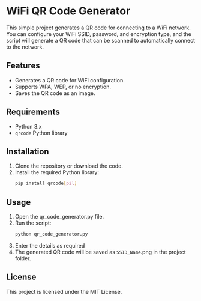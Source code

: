 # WiFi QR Code Generator

This simple project generates a QR code for connecting to a WiFi network. You can configure your WiFi SSID, password, and encryption type, and the script will generate a QR code that can be scanned to automatically connect to the network.

## Features
- Generates a QR code for WiFi configuration.
- Supports WPA, WEP, or no encryption.
- Saves the QR code as an image.

## Requirements
- Python 3.x
- `qrcode` Python library

## Installation
1. Clone the repository or download the code.
2. Install the required Python library:
   ```bash
   pip install qrcode[pil]

## Usage
1. Open the qr_code_generator.py file.
2. Run the script:
    ```bash
    python qr_code_generator.py
3. Enter the details as required
4. The generated QR code will be saved as ```SSID_Name```.png in the project folder.

## License
This project is licensed under the MIT License.